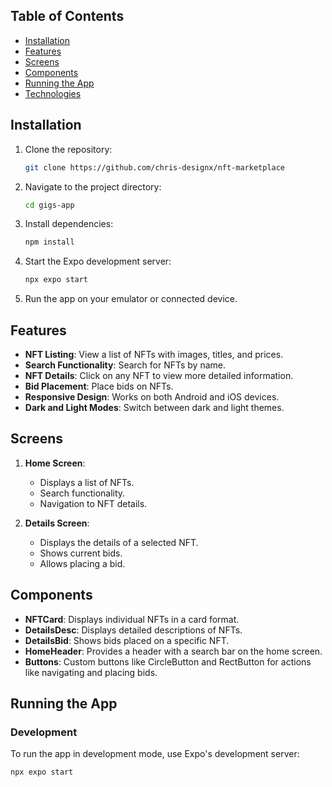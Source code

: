 ## Table of Contents

- [Installation](#installation)
- [Features](#features)
- [Screens](#screens)
- [Components](#components)
- [Running the App](#running-the-app)
- [Technologies](#technologies)

## Installation

1. Clone the repository:
    ```bash
    git clone https://github.com/chris-designx/nft-marketplace
    ```

2. Navigate to the project directory:
    ```bash
    cd gigs-app
    ```

3. Install dependencies:
    ```bash
    npm install
    ```

4. Start the Expo development server:
    ```bash
    npx expo start
    ```

5. Run the app on your emulator or connected device.

## Features

- **NFT Listing**: View a list of NFTs with images, titles, and prices.
- **Search Functionality**: Search for NFTs by name.
- **NFT Details**: Click on any NFT to view more detailed information.
- **Bid Placement**: Place bids on NFTs.
- **Responsive Design**: Works on both Android and iOS devices.
- **Dark and Light Modes**: Switch between dark and light themes.

## Screens

1. **Home Screen**:
    - Displays a list of NFTs.
    - Search functionality.
    - Navigation to NFT details.
  
2. **Details Screen**:
    - Displays the details of a selected NFT.
    - Shows current bids.
    - Allows placing a bid.

## Components

- **NFTCard**: Displays individual NFTs in a card format.
- **DetailsDesc**: Displays detailed descriptions of NFTs.
- **DetailsBid**: Shows bids placed on a specific NFT.
- **HomeHeader**: Provides a header with a search bar on the home screen.
- **Buttons**: Custom buttons like CircleButton and RectButton for actions like navigating and placing bids.

## Running the App

### Development

To run the app in development mode, use Expo's development server:

```bash
npx expo start
